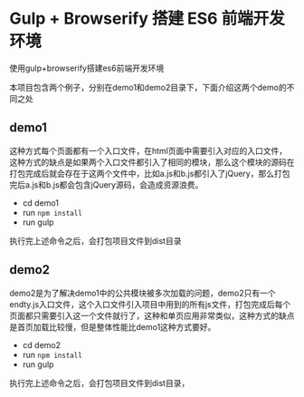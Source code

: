 # Gulp + Browserify 搭建 ES6 前端开发环境

使用gulp+browserify搭建es6前端开发环境

本项目包含两个例子，分别在demo1和demo2目录下，下面介绍这两个demo的不同之处


## demo1
这种方式每个页面都有一个入口文件，在html页面中需要引入对应的入口文件，这种方式的缺点是如果两个入口文件都引入了相同的模块，那么这个模块的源码在打包完成后就会存在于这两个文件中，比如a.js和b.js都引入了jQuery，那么打包完后a.js和b.js都会包含jQuery源码，会造成资源浪费。
* cd demo1
* run `npm install`
* run gulp

执行完上述命令之后，会打包项目文件到dist目录

## demo2
demo2是为了解决demo1中的公共模块被多次加载的问题，demo2只有一个endty.js入口文件，这个入口文件引入项目中用到的所有js文件，打包完成后每个页面都只需要引入这一个文件就行了，这种和单页应用非常类似，这种方式的缺点是首页加载比较慢，但是整体性能比demo1这种方式要好。

* cd demo2
* run `npm install`
* run gulp

执行完上述命令之后，会打包项目文件到dist目录，
